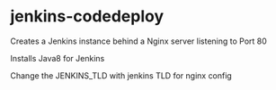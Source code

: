 # jenkins-codedeploy
Creates a Jenkins instance behind a Nginx server listening to Port 80

Installs Java8 for Jenkins

Change the JENKINS_TLD with jenkins TLD for nginx config
